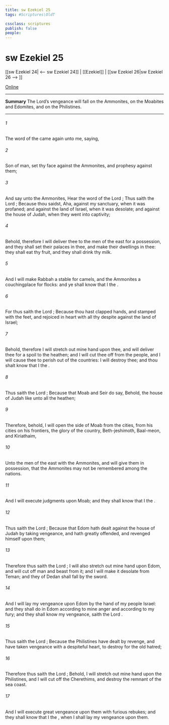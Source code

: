 ```yaml
---
title: sw Ezekiel 25
tags: #Scriptures\OldT

cssclass: scriptures
publish: false
people:
---
```


# sw Ezekiel 25
[[sw Ezekiel 24| <-- sw Ezekiel 24]] | [[Ezekiel]] | [[sw Ezekiel 26|sw Ezekiel 26 --> ]]

[Online](https://churchofjesuschrist.org/study/scriptures/ot/ezek/25?lang=eng)

---
__Summary__
The Lord’s vengeance will fall on the Ammonites, on the Moabites and Edomites, and on the Philistines.

---
###### 1 
The word of the  came again unto me, saying,

###### 2 
Son of man, set thy face against the Ammonites, and prophesy against them;

###### 3 
And say unto the Ammonites, Hear the word of the Lord ; Thus saith the Lord ; Because thou saidst, Aha, against my sanctuary, when it was profaned; and against the land of Israel, when it was desolate; and against the house of Judah, when they went into captivity;

###### 4 
Behold, therefore I will deliver thee to the men of the east for a possession, and they shall set their palaces in thee, and make their dwellings in thee: they shall eat thy fruit, and they shall drink thy milk.

###### 5 
And I will make Rabbah a stable for camels, and the Ammonites a couchingplace for flocks: and ye shall know that I  the .

###### 6 
For thus saith the Lord ; Because thou hast clapped  hands, and stamped with the feet, and rejoiced in heart with all thy despite against the land of Israel;

###### 7 
Behold, therefore I will stretch out mine hand upon thee, and will deliver thee for a spoil to the heathen; and I will cut thee off from the people, and I will cause thee to perish out of the countries: I will destroy thee; and thou shalt know that I  the .

###### 8 
Thus saith the Lord ; Because that Moab and Seir do say, Behold, the house of Judah  like unto all the heathen;

###### 9 
Therefore, behold, I will open the side of Moab from the cities, from his cities  on his frontiers, the glory of the country, Beth-jeshimoth, Baal-meon, and Kiriathaim,

###### 10 
Unto the men of the east with the Ammonites, and will give them in possession, that the Ammonites may not be remembered among the nations.

###### 11 
And I will execute judgments upon Moab; and they shall know that I  the .

###### 12 
Thus saith the Lord ; Because that Edom hath dealt against the house of Judah by taking vengeance, and hath greatly offended, and revenged himself upon them;

###### 13 
Therefore thus saith the Lord ; I will also stretch out mine hand upon Edom, and will cut off man and beast from it; and I will make it desolate from Teman; and they of Dedan shall fall by the sword.

###### 14 
And I will lay my vengeance upon Edom by the hand of my people Israel: and they shall do in Edom according to mine anger and according to my fury; and they shall know my vengeance, saith the Lord .

###### 15 
Thus saith the Lord ; Because the Philistines have dealt by revenge, and have taken vengeance with a despiteful heart, to destroy  for the old hatred;

###### 16 
Therefore thus saith the Lord ; Behold, I will stretch out mine hand upon the Philistines, and I will cut off the Cherethims, and destroy the remnant of the sea coast.

###### 17 
And I will execute great vengeance upon them with furious rebukes; and they shall know that I  the , when I shall lay my vengeance upon them.

